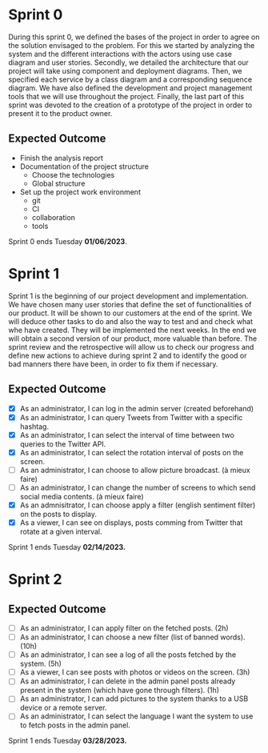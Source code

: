# Sprint 0

During this sprint 0, we defined the bases of the project in order to agree on the solution envisaged to the problem.
For this we started by analyzing the system and the different interactions with the actors using use case diagram and user stories.
Secondly, we detailed the architecture that our project will take using component and deployment diagrams. Then, we specified each service by a class diagram and a corresponding sequence diagram. We have also defined the development and project management tools that we will use throughout the project.
Finally, the last part of this sprint was devoted to the creation of a prototype of the project in order to present it to the product owner.

## Expected Outcome

- Finish the analysis report
- Documentation of the project structure
  - Choose the technologies
  - Global structure
- Set up the project work environment
  - git
  - CI
  - collaboration
  - tools

Sprint 0 ends Tuesday **01/06/2023**.

# Sprint 1

Sprint 1 is the beginning of our project development and implementation. We have chosen many user stories that define the set of functionalities of our product. It will be shown to our customers at the end of the sprint. We will deduce other tasks to do and also the way to test and and check what whe have created. They will be implemented the next weeks. In the end we will obtain a second version of our product, more valuable than before.
The sprint review and the retrospective will allow us to check our progress and define new actions to achieve during sprint 2 and to identify the good or bad manners there have been, in order to fix them if necessary.  

## Expected Outcome

- [x] As an administrator, I can log in the admin server (created beforehand)
- [x] As an administrator, I can query Tweets from Twitter with a specific hashtag.
- [x] As an administrator, I can select the interval of time between two queries to the Twitter API.
- [x] As an administrator, I can select the rotation interval of posts on the screen.
- [ ] As an administrator, I can choose to allow picture broadcast. (à mieux faire)
- [ ] As an administrator, I can change the number of screens to which send social media contents. (à mieux faire)
- [x] As an admnisitrator, I can choose apply a filter (english sentiment filter) on the posts to display.
- [x] As a viewer, I can see on displays, posts comming from Twitter that rotate at a given interval.

Sprint 1 ends Tuesday **02/14/2023.**

# Sprint 2

 

## Expected Outcome

- [ ] As an administrator, I can apply filter on the fetched posts. (2h)
- [ ] As an administrator, I can choose a new filter (list of banned words). (10h)
- [ ] As an administrator, I can see a log of all the posts fetched by the system. (5h)
- [ ] As a viewer, I can see posts with photos or videos on the screen. (3h)
- [ ] As an administrator, I can delete in the admin panel posts already present in the system (which have gone through filters). (1h)
- [ ] As an administrator, I can add pictures to the system thanks to a USB device or a remote server.
- [ ] As an administrator, I can select the language I want the system to use to fetch posts in the admin panel.

Sprint 1 ends Tuesday **03/28/2023.**